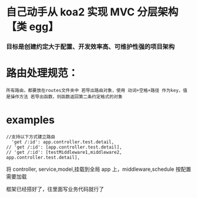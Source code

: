 <!--
 * @Author: zyi
 * @Date: 2020-05-07 15:30:19
 * @LastEditTime: 2020-05-07 15:31:07
 * @LastEditors: Please set LastEditors
 * @Description: In User Settings Edit
 * @FilePath: /my-mock-egg/readme.md
 -->

# 自己动手从 koa2 实现 MVC 分层架构 【类 egg】

### ⽬标是创建约定⼤于配置、开发效率⾼、可维护性强的项⽬架构

# 路由处理规范：

    所有路由，都要放在routes⽂件夹中 若导出路由对象，使⽤ 动词+空格+路径 作为key，值是操作⽅法 若导出函数，则函数返回第⼆条约定格式的对象

# examples

```
//支持以下方式建立路由
  'get /:id': app.controller.test.detail,
// 'get /:id': [app.controller.test.detail],
// 'get /:id': [testMiddleware1,middleware2, app.controller.test.detail],
```

将 controller, service,model,挂载到全局 app 上，middleware,schedule 按配置需要加载

框架已经搭好了，往里面写业务代码就行了
